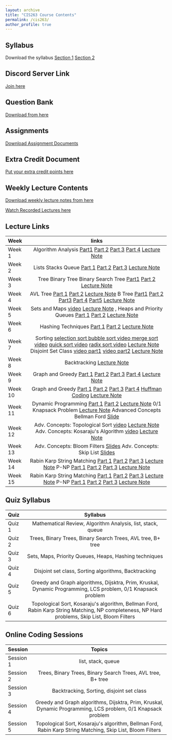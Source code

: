 ```yaml
---
layout: archive
title: "CIS263 Course Contents"
permalink: /cis263/
author_profile: true
---
```

<!-- 
## Class Introduction and Syllabus Overview
Watch the Syllabus Overview [here](https://www.youtube.com/watch?v=n_PEl68EjGQ&list=PLxKRmRMqH7no4WrXGtcJ2NpyNAwUAxDnr&index=1&ab_channel=RahatRafiq)  -->


## Syllabus

Download the syllabus  [Section 1](https://drive.google.com/file/d/1CC__U02tIu3iz9CdnnuqJ-7uaDGl-59D/view?usp=sharing) [Section 2](https://drive.google.com/file/d/1CG1QtLgApKn-IK9xucT-fFsfaPh4j0jI/view?usp=sharing) 


## Discord Server Link

[Join here](https://discord.gg/cm68SAQsjE)

## Question Bank

[Download from here](https://docs.google.com/document/d/14XvMZ0pi7kqs5fwq2hbaJ4rvB1Ffh73yDmnB6bH5_xU/edit?usp=sharing)


## Assignments

[Download Assignment Documents](https://drive.google.com/drive/folders/1dF7HuUKsbFxefJj4Tj4ds1FS7Fmelggl?usp=sharing)


## Extra Credit Document

[Put your extra credit points here](https://docs.google.com/document/d/1VS3gyG_1CZKC7zW3TRU_oVG1OGu5Jz8nGuC6x7gFvro/edit?usp=sharing)


## Weekly Lecture Contents

[Download weekly lecture notes from here](https://drive.google.com/drive/folders/1bdiSmyTEKK2Ir7DdeWaV04EQoKBmECD6?usp=sharing)

[Watch Recorded Lectures here](https://www.youtube.com/playlist?list=PLxKRmRMqH7no4WrXGtcJ2NpyNAwUAxDnr)


## Lecture Links



| Week     | links | 
| :---     |:----:   | 
| Week 1   | Algorithm Analysis [Part1](https://www.youtube.com/watch?v=822SQkiqsjI&list=PLxKRmRMqH7no4WrXGtcJ2NpyNAwUAxDnr&index=1&ab_channel=RahatRafiq) [Part 2](https://www.youtube.com/watch?v=zjl0pIznXrg&list=PLxKRmRMqH7no4WrXGtcJ2NpyNAwUAxDnr&index=2&ab_channel=RahatRafiq) [Part 3](https://www.youtube.com/watch?v=Lj6PSpor05c&list=PLxKRmRMqH7no4WrXGtcJ2NpyNAwUAxDnr&index=3&ab_channel=RahatRafiq) [Part 4](https://www.youtube.com/watch?v=1FLeVKOBdvk&list=PLxKRmRMqH7no4WrXGtcJ2NpyNAwUAxDnr&index=4&ab_channel=RahatRafiq) [Lecture Note](https://drive.google.com/file/d/1A4uTbW4jkrcrZkejgfaQklwtb334EEFR/view?usp=sharing)   | 
| Week 2   | Lists Stacks Queue [Part 1](https://www.youtube.com/watch?v=sHB7dw3DLIg&list=PLxKRmRMqH7no4WrXGtcJ2NpyNAwUAxDnr&index=5&ab_channel=RahatRafiq) [Part 2](https://www.youtube.com/watch?v=yebEtpmPTfs&list=PLxKRmRMqH7no4WrXGtcJ2NpyNAwUAxDnr&index=6&ab_channel=RahatRafiq) [Part 3](https://www.youtube.com/watch?v=7f-5uYfXITE&list=PLxKRmRMqH7no4WrXGtcJ2NpyNAwUAxDnr&index=7&ab_channel=RahatRafiq) [Lecture Note](https://drive.google.com/drive/folders/1cPvbhW4HiLDIX4yk982Nz9eS-vfnkCiX?usp=sharing)    | 
| Week 3   | Tree Binary Tree Binary Search Tree [Part1](https://www.youtube.com/watch?v=kpLD8PSuskA&list=PLxKRmRMqH7no4WrXGtcJ2NpyNAwUAxDnr&index=10&ab_channel=RahatRafiq) [Part 2](https://www.youtube.com/watch?v=_BbyqQADdCg&list=PLxKRmRMqH7no4WrXGtcJ2NpyNAwUAxDnr&index=11&ab_channel=RahatRafiq) [Lecture Note](https://drive.google.com/drive/folders/1byGGlMs61kQIbXZX3R3h0Qm6cAOhlweg?usp=sharing)|
| Week 4   |AVL Tree [Part 1](https://youtu.be/8wrLF_SoWCo?si=FIKNREmmdJMRVaww) [Part 2](https://www.youtube.com/watch?v=6C7xs-8G9EM&list=PLxKRmRMqH7no4WrXGtcJ2NpyNAwUAxDnr&index=13&ab_channel=RahatRafiq) [Lecture Note](https://drive.google.com/drive/folders/1ceD87dHxuoabPsPiP6fN2U3-BI_sKiXd?usp=sharing)  B Tree  [Part1](https://www.youtube.com/watch?v=aBii2MHKcj8&list=PLxKRmRMqH7no4WrXGtcJ2NpyNAwUAxDnr&index=14&ab_channel=RahatRafiq) [Part 2](https://www.youtube.com/watch?v=mDaTza2pBzA&list=PLxKRmRMqH7no4WrXGtcJ2NpyNAwUAxDnr&index=15&ab_channel=RahatRafiq) [Part3](https://www.youtube.com/watch?v=_AE38oZrMQU&list=PLxKRmRMqH7no4WrXGtcJ2NpyNAwUAxDnr&index=16&ab_channel=RahatRafiq) [Part 4](https://www.youtube.com/watch?v=lriy4DDWwCU&list=PLxKRmRMqH7no4WrXGtcJ2NpyNAwUAxDnr&index=17&ab_channel=RahatRafiq) [Part5](https://www.youtube.com/watch?v=v6RE_mCtQzo&list=PLxKRmRMqH7no4WrXGtcJ2NpyNAwUAxDnr&index=18&ab_channel=RahatRafiq) [Lecture Note](https://drive.google.com/drive/folders/1blAOCrymEwmDAMZNAnxkfukPBTjC9Ikm?usp=sharing) |
| Week 5   | Sets and Maps [video](https://youtu.be/f2XYQCYOjWo) [Lecture Note](https://drive.google.com/drive/folders/1bq4fgSNI4TEouo0Nj39qq6m5GE2f3VyN?usp=sharing) , Heaps and Priority Queues [Part 1](https://youtu.be/zbKXDBCC6bM) [Part 2](https://youtu.be/H-X9QtWpVAI) [Lecture Note](https://drive.google.com/drive/folders/1cTL2t2AswlzzJpc2UXqKBOHJh6dZC7ks?usp=sharing) |
| Week 6   | Hashing Techniques [Part 1](https://youtu.be/gdT9TZmNk7g) [Part 2](https://youtu.be/tg5mLS5XMG0) [Lecture Note](https://drive.google.com/drive/folders/1c9BxsueAKkuSRgXGwTTZFi1pOq-Ewc1O?usp=drive_link) |
| Week 7   | Sorting [selection sort bubble sort video ](https://youtu.be/JTcsXrKEHG8?si=OHpeHdVBIC4rppyn) [merge sort video](https://youtu.be/aozLLqaoNls?si=KdmmpGE9LvfNurJk) [quick sort video](https://youtu.be/fuUl_NrlTOg?si=jfHV5esrF8_4c62B) [radix sort video](https://youtu.be/_q5CdFrbzJY?si=8gioVHvVP6y0Fbw6) [Lecture Note](https://drive.google.com/drive/folders/1c1L51dR4L77Zm1zZt2vurMplOkoB0x2-?usp=sharing)   Disjoint Set Class [video part1](https://youtu.be/3GtpyXU9lTE?si=74YNfx4knmEQagVP)  [video part2](https://youtu.be/OXVZhdUbVjw?si=5VB99kz_il21cC5M) [Lecture Note](https://drive.google.com/drive/folders/1cbUz1cn4gITMoXxUy7Mrx5pMS9QRyYRP?usp=sharing)|
| Week 8   | Backtracking [Lecture Note](https://drive.google.com/drive/folders/1bjD2mFErZm0aYB5nCzlWqp6wwc9wsvOu?usp=drive_link)|
| Week 9   | Graph and Greedy [Part 1](https://youtu.be/7uEc6iR-L-A?si=609LKHDm89XdZJXF) [Part 2](https://youtu.be/_qaGMkmEHlM?si=qPBGiQomzmiRVhaS) [Part 3](https://youtu.be/CVfdGLouReY?si=CCPNxDIoLLTw2Xd2) [Part 4](https://youtu.be/Un4BUSmA_KA?si=DHmhEUsp-eUFf4oM) [Lecture Note](https://drive.google.com/drive/folders/1cZw-KFKBKcmVfqTA0-nfXsP8hIRw-_PU?usp=drive_link)|
| Week 10   | Graph and Greedy [Part 1](https://youtu.be/7uEc6iR-L-A?si=609LKHDm89XdZJXF) [Part 2](https://youtu.be/_qaGMkmEHlM?si=qPBGiQomzmiRVhaS) [Part 3](https://youtu.be/CVfdGLouReY?si=CCPNxDIoLLTw2Xd2) [Part 4](https://youtu.be/Un4BUSmA_KA?si=DHmhEUsp-eUFf4oM) [Huffman Coding](https://youtu.be/5RPdqnxe0Wc?si=a29RomeV-xdn3a5Z)  [Lecture Note](https://drive.google.com/drive/folders/1cZw-KFKBKcmVfqTA0-nfXsP8hIRw-_PU?usp=sharing)|
| Week 11   | Dynamic Programming [Part 1](https://youtu.be/4yoHEhrLFqI?si=7MZeOlE1ZQOeLYcP) [Part 2](https://youtu.be/QzsbweN-Bqk?si=nuz4sNeUQ5FSS8L5) [Lecture Note](https://drive.google.com/drive/folders/1cAwxl8hu-UhSrSFpMYwWZ__k0603t6Np?usp=drive_link) 0/1 Knapsack Problem [Lecture Note](https://drive.google.com/drive/folders/1cAwxl8hu-UhSrSFpMYwWZ__k0603t6Np?usp=drive_link) Advanced Concepts Bellman Ford [Slide](https://drive.google.com/file/d/1FLxR9XcrnWdgBjeRnw8mFP4UvSeDbgm0/view?usp=sharing)|
| Week 12   | Adv. Concepts: Topological Sort [video](https://youtu.be/gASoGNNzVm0) [Lecture Note](https://drive.google.com/drive/folders/1-xLdfLrdJl8PG0L4Wx3-iB0CbeAgSwMi?usp=drive_link) Adv. Concepts: Kosaraju's Algorithm [video](https://youtu.be/32oXI_prfjs) [Lecture Note](https://drive.google.com/drive/folders/1-xLdfLrdJl8PG0L4Wx3-iB0CbeAgSwMi?usp=drive_link)|
| Week 13   | Adv. Concepts: Bloom Filters [Slides](https://drive.google.com/file/d/1F-kPDG9ahzTZXswQYN7hPuDOopZoetY6/view?usp=drive_link) Adv. Concepts: Skip List [Slides](https://drive.google.com/file/d/1EsZVVf0AgBXMIih4FC-FiYh5pEEX07fv/view?usp=drive_link) |
| Week 14   | Rabin Karp String Matching [Part 1](https://youtu.be/spRMl1UP7_0) [Part 2](https://youtu.be/uasUsZD-kEQ) [Part 3](https://youtu.be/nWupFiCxoOY) [Lecture Note](https://drive.google.com/drive/folders/1_6_uCbBmA6l58hNkwqkZ7TSzEzAbcTLI?usp=drive_link) P-NP [Part 1](https://youtu.be/gY6LGFFzhuc) [Part 2](https://youtu.be/kQijsFwKtJc) [Part 3](https://youtu.be/QD_4RZr4538) [Lecture Note](https://drive.google.com/drive/folders/1cKYxZKtJdnLytrVHhmbOCNmpXDxnJmeC?usp=drive_link)|
| Week 15   | Rabin Karp String Matching [Part 1](https://youtu.be/spRMl1UP7_0) [Part 2](https://youtu.be/uasUsZD-kEQ) [Part 3](https://youtu.be/nWupFiCxoOY) [Lecture Note](https://drive.google.com/drive/folders/1_6_uCbBmA6l58hNkwqkZ7TSzEzAbcTLI?usp=drive_link) P-NP [Part 1](https://youtu.be/gY6LGFFzhuc) [Part 2](https://youtu.be/kQijsFwKtJc) [Part 3](https://youtu.be/QD_4RZr4538) [Lecture Note](https://drive.google.com/drive/folders/1cKYxZKtJdnLytrVHhmbOCNmpXDxnJmeC?usp=drive_link)|


<!-- 
| Week     | links | 
| :---     |:----:   | 
| Week 1   | Algorithm Analysis [Part1](https://www.youtube.com/watch?v=822SQkiqsjI&list=PLxKRmRMqH7no4WrXGtcJ2NpyNAwUAxDnr&index=1&ab_channel=RahatRafiq) [Part 2](https://www.youtube.com/watch?v=zjl0pIznXrg&list=PLxKRmRMqH7no4WrXGtcJ2NpyNAwUAxDnr&index=2&ab_channel=RahatRafiq) [Part 3](https://www.youtube.com/watch?v=Lj6PSpor05c&list=PLxKRmRMqH7no4WrXGtcJ2NpyNAwUAxDnr&index=3&ab_channel=RahatRafiq) [Part 4](https://www.youtube.com/watch?v=1FLeVKOBdvk&list=PLxKRmRMqH7no4WrXGtcJ2NpyNAwUAxDnr&index=4&ab_channel=RahatRafiq) [Lecture Note](https://drive.google.com/file/d/1A4uTbW4jkrcrZkejgfaQklwtb334EEFR/view?usp=sharing), Lists Stacks Queue [Part 1](https://www.youtube.com/watch?v=sHB7dw3DLIg&list=PLxKRmRMqH7no4WrXGtcJ2NpyNAwUAxDnr&index=5&ab_channel=RahatRafiq) [Part 2](https://www.youtube.com/watch?v=yebEtpmPTfs&list=PLxKRmRMqH7no4WrXGtcJ2NpyNAwUAxDnr&index=6&ab_channel=RahatRafiq) [Part 3](https://www.youtube.com/watch?v=7f-5uYfXITE&list=PLxKRmRMqH7no4WrXGtcJ2NpyNAwUAxDnr&index=7&ab_channel=RahatRafiq) [Lecture Note](https://drive.google.com/drive/folders/1cPvbhW4HiLDIX4yk982Nz9eS-vfnkCiX?usp=sharing)    | 
| Week 2   | Tree Binary Tree Binary Search Tree [Part1](https://www.youtube.com/watch?v=kpLD8PSuskA&list=PLxKRmRMqH7no4WrXGtcJ2NpyNAwUAxDnr&index=10&ab_channel=RahatRafiq) [Part 2](https://www.youtube.com/watch?v=_BbyqQADdCg&list=PLxKRmRMqH7no4WrXGtcJ2NpyNAwUAxDnr&index=11&ab_channel=RahatRafiq) [Lecture Note](https://drive.google.com/drive/folders/1byGGlMs61kQIbXZX3R3h0Qm6cAOhlweg?usp=sharing),   AVL Tree [Part 1](https://youtu.be/8wrLF_SoWCo?si=FIKNREmmdJMRVaww) [Part 2](https://www.youtube.com/watch?v=6C7xs-8G9EM&list=PLxKRmRMqH7no4WrXGtcJ2NpyNAwUAxDnr&index=13&ab_channel=RahatRafiq) [Lecture Note](https://drive.google.com/drive/folders/1ceD87dHxuoabPsPiP6fN2U3-BI_sKiXd?usp=sharing)  B Tree  [Part1](https://www.youtube.com/watch?v=aBii2MHKcj8&list=PLxKRmRMqH7no4WrXGtcJ2NpyNAwUAxDnr&index=14&ab_channel=RahatRafiq) [Part 2](https://www.youtube.com/watch?v=mDaTza2pBzA&list=PLxKRmRMqH7no4WrXGtcJ2NpyNAwUAxDnr&index=15&ab_channel=RahatRafiq) [Part3](https://www.youtube.com/watch?v=_AE38oZrMQU&list=PLxKRmRMqH7no4WrXGtcJ2NpyNAwUAxDnr&index=16&ab_channel=RahatRafiq) [Part 4](https://www.youtube.com/watch?v=lriy4DDWwCU&list=PLxKRmRMqH7no4WrXGtcJ2NpyNAwUAxDnr&index=17&ab_channel=RahatRafiq) [Part5](https://www.youtube.com/watch?v=v6RE_mCtQzo&list=PLxKRmRMqH7no4WrXGtcJ2NpyNAwUAxDnr&index=18&ab_channel=RahatRafiq) [Lecture Note](https://drive.google.com/drive/folders/1blAOCrymEwmDAMZNAnxkfukPBTjC9Ikm?usp=sharing) |
| Week 3   | Sets and Maps [video](https://youtu.be/f2XYQCYOjWo) [Lecture Note](https://drive.google.com/drive/folders/1bq4fgSNI4TEouo0Nj39qq6m5GE2f3VyN?usp=sharing) , Heaps and Priority Queues [Part 1](https://youtu.be/zbKXDBCC6bM) [Part 2](https://youtu.be/H-X9QtWpVAI) [Lecture Note](https://drive.google.com/drive/folders/1cTL2t2AswlzzJpc2UXqKBOHJh6dZC7ks?usp=sharing) , Hashing Techniques [Part 1](https://youtu.be/gdT9TZmNk7g) [Part 2](https://youtu.be/tg5mLS5XMG0) [Lecture Note](https://drive.google.com/drive/folders/1c9BxsueAKkuSRgXGwTTZFi1pOq-Ewc1O?usp=drive_link) |
| Week 4   | Sorting [selection sort bubble sort video ](https://youtu.be/JTcsXrKEHG8?si=OHpeHdVBIC4rppyn) [merge sort video](https://youtu.be/aozLLqaoNls?si=KdmmpGE9LvfNurJk) [quick sort video](https://youtu.be/fuUl_NrlTOg?si=jfHV5esrF8_4c62B) [radix sort video](https://youtu.be/_q5CdFrbzJY?si=8gioVHvVP6y0Fbw6) [Lecture Note](https://drive.google.com/drive/folders/1c1L51dR4L77Zm1zZt2vurMplOkoB0x2-?usp=sharing)   Disjoint Set Class [video part1](https://youtu.be/3GtpyXU9lTE?si=74YNfx4knmEQagVP)  [video part2](https://youtu.be/OXVZhdUbVjw?si=5VB99kz_il21cC5M) [Lecture Note](https://drive.google.com/drive/folders/1cbUz1cn4gITMoXxUy7Mrx5pMS9QRyYRP?usp=sharing)|
| Week 5   | Graph and Greedy [Part 1](https://youtu.be/7uEc6iR-L-A?si=609LKHDm89XdZJXF) [Part 2](https://youtu.be/_qaGMkmEHlM?si=qPBGiQomzmiRVhaS) [Part 3](https://youtu.be/CVfdGLouReY?si=CCPNxDIoLLTw2Xd2) [Part 4](https://youtu.be/Un4BUSmA_KA?si=DHmhEUsp-eUFf4oM) [Huffman Coding](https://youtu.be/5RPdqnxe0Wc?si=a29RomeV-xdn3a5Z)  [Lecture Note](https://drive.google.com/drive/folders/1cZw-KFKBKcmVfqTA0-nfXsP8hIRw-_PU?usp=sharing) , Dynamic Programming [Part 1](https://youtu.be/4yoHEhrLFqI?si=7MZeOlE1ZQOeLYcP) [Part 2](https://youtu.be/QzsbweN-Bqk?si=nuz4sNeUQ5FSS8L5) [Lecture Note](https://drive.google.com/drive/folders/1cAwxl8hu-UhSrSFpMYwWZ__k0603t6Np?usp=drive_link)|
| Week 6   | Topological Sort [video](https://youtu.be/gASoGNNzVm0) [Lecture Note](https://drive.google.com/drive/folders/1-xLdfLrdJl8PG0L4Wx3-iB0CbeAgSwMi?usp=drive_link) Kosaraju's Algorithm [video](https://youtu.be/32oXI_prfjs) [Lecture Note](https://drive.google.com/drive/folders/1-xLdfLrdJl8PG0L4Wx3-iB0CbeAgSwMi?usp=drive_link) Rabin Karp String Matching [Part 1](https://youtu.be/spRMl1UP7_0) [Part 2](https://youtu.be/uasUsZD-kEQ) [Part 3](https://youtu.be/nWupFiCxoOY) [Lecture Note](https://drive.google.com/drive/folders/1_6_uCbBmA6l58hNkwqkZ7TSzEzAbcTLI?usp=drive_link) P-NP [Part 1](https://youtu.be/gY6LGFFzhuc) [Part 2](https://youtu.be/kQijsFwKtJc) [Part 3](https://youtu.be/QD_4RZr4538) [Lecture Note](https://drive.google.com/drive/folders/1cKYxZKtJdnLytrVHhmbOCNmpXDxnJmeC?usp=drive_link)| -->



## Quiz Syllabus

| Quiz     | Syllabus | 
| :---     |:----:   | 
| Quiz 1   | Mathematical Review, Algorithm Analysis, list, stack, queue      | 
| Quiz 2   | Trees, Binary Trees, Binary Search Trees, AVL tree, B+ tree|
| Quiz 3   | Sets, Maps, Priority Queues, Heaps,  Hashing techniques|
| Quiz 4   | Disjoint set class, Sorting algorithms, Backtracking|
| Quiz 5   | Greedy and Graph algorithms, Dijsktra, Prim, Kruskal, Dynamic Programming, LCS problem, 0/1 Knapsack problem| 
| Quiz 6   | Topological Sort, Kosaraju's algorithm, Bellman Ford, Rabin Karp String Matching, NP completeness, NP Hard problems, Skip List, Bloom Filters| 

## Online Coding Sessions

| Session     | Topics | 
| :---     |:----:   | 
| Session 1   | list, stack, queue  | 
| Session 2   | Trees, Binary Trees, Binary Search Trees, AVL tree, B+ tree|
| Session 3   | Backtracking, Sorting, disjoint set class |
| Session 4   | Greedy and Graph algorithms, Dijsktra, Prim, Kruskal, Dynamic Programming, LCS problem, 0/1 Knapsack problem |
| Session 5   | Topological Sort, Kosaraju's algorithm, Bellman Ford, Rabin Karp String Matching, Skip List, Bloom Filters| 



